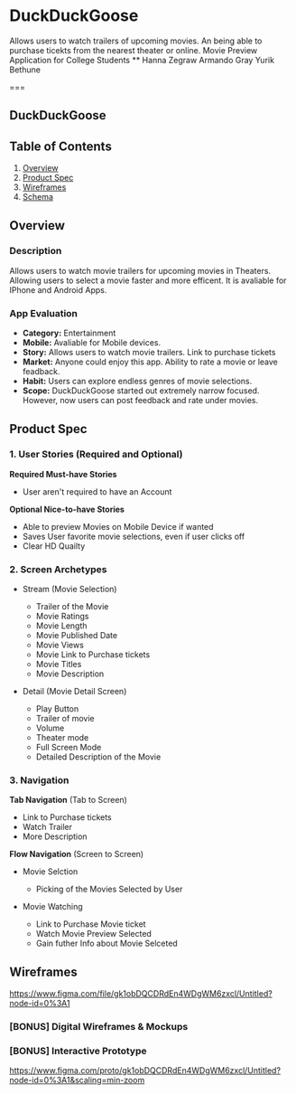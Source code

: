 # DuckDuckGoose
Allows users to watch trailers of upcoming movies. An being able to purchase ticekts from the nearest theater or online.
Movie Preview Application for College Students
** 
Hanna Zegraw
Armando Gray
Yurik Bethune

===

## DuckDuckGoose

## Table of Contents
1. [Overview](#Overview)
1. [Product Spec](#Product-Spec)
1. [Wireframes](#Wireframes)
2. [Schema](#Schema)

## Overview
### Description
Allows users to watch movie trailers for upcoming movies in Theaters. Allowing users to select a movie faster and more efficent. It is avaliable for IPhone and Android Apps.  

### App Evaluation

- **Category:** Entertainment
- **Mobile:** Avaliable for Mobile devices.
- **Story:** Allows users to watch movie trailers. Link to purchase tickets
- **Market:** Anyone could enjoy this app. Ability to rate a movie or leave feadback.
- **Habit:** Users can explore endless genres of movie selections.
- **Scope:** DuckDuckGoose started out extremely narrow focused. However, now users can post feedback and rate under movies.

## Product Spec

### 1. User Stories (Required and Optional)

**Required Must-have Stories**

* User aren't required to have an Account


**Optional Nice-to-have Stories**

* Able to preview Movies on Mobile Device if wanted
* Saves User favorite movie selections, even if user clicks off
* Clear HD Quailty 


### 2. Screen Archetypes

* Stream (Movie Selection)
   * Trailer of the Movie
   * Movie Ratings
   * Movie Length
   * Movie Published Date
   * Movie Views 
   * Movie Link to Purchase tickets
   * Movie Titles
   * Movie Description
   
* Detail (Movie Detail Screen)
   * Play Button
   * Trailer of movie
   * Volume 
   * Theater mode 
   * Full Screen Mode 
   * Detailed Description of the Movie

### 3. Navigation

**Tab Navigation** (Tab to Screen)

* Link to Purchase tickets
* Watch Trailer
* More Description

**Flow Navigation** (Screen to Screen)

* Movie Selction
   * Picking of the Movies Selected by User
   
* Movie Watching
   * Link to Purchase Movie ticket 
   * Watch Movie Preview Selected 
   * Gain futher Info about Movie Selceted
  

## Wireframes

<https://www.figma.com/file/gk1obDQCDRdEn4WDgWM6zxcl/Untitled?node-id=0%3A1>

### [BONUS] Digital Wireframes & Mockups

### [BONUS] Interactive Prototype
<https://www.figma.com/proto/gk1obDQCDRdEn4WDgWM6zxcl/Untitled?node-id=0%3A1&scaling=min-zoom>
